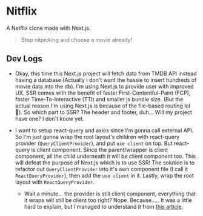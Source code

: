 # Nitflix

A Netflix clone made with Next.js.

> Stop nitpicking and choose a movie already!

## Dev Logs

- Okay, this time this Next.js project will fetch data from TMDB API instead having a database (Actually I don't want the hassle to insert hundreds of movie data into the db). I'm using Next.js to provide user with improved UX. SSR comes with the benefit of faster First-Contentful-Paint (FCP), faster Time-To-Interactive (TTI) and smaller js bundle size. (But the actual reason I'm using Next.js is because of the file-based routing lol 🤭). So which part to SSR? The header and footer, duh... Will my project have one? I don't know yet.

- I want to setup react-query and axios since I'm gonna call external API. So I'm just gonna wrap the root layout's children with react-query provider (`QueryClientProvider`), and put `use client` on top. But react-query is client component. Since the parent/wrapper is client component, all the child underneath it will be client component too. This will defeat the purpose of Next.js which is to use SSR! The solution is to refactor out `QueryClientProvider` into it's own component file (I call it `ReactQueryProvider`), then add the `use client` in it. Lastly, wrap the root layout with `ReactQueryProvider`.
  - Wait a minute... the provider is still client component, everything that it wraps will still be client too right? Nope. Because..... It was a little hard to explain, but I managed to understand it from [this article](https://www.joshwcomeau.com/react/server-components/#workarounds-7).
